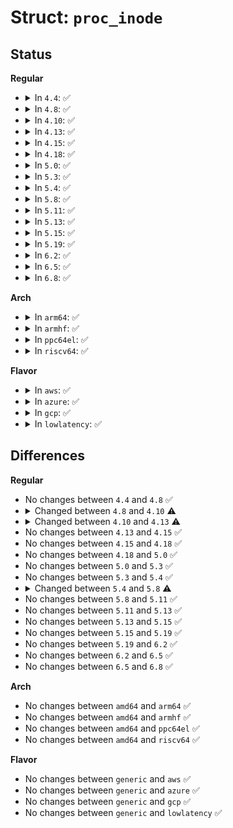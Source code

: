 # Struct: <code>proc_inode</code>

## Status
<b>Regular</b>
<ul>
<li>
<details>
<summary>In <code>4.4</code>: ✅</summary>

```c
struct proc_inode {
    struct pid *pid;
    int fd;
    union proc_op op;
    struct proc_dir_entry *pde;
    struct ctl_table_header *sysctl;
    struct ctl_table *sysctl_entry;
    const struct proc_ns_operations *ns_ops;
    struct inode vfs_inode;
};
```
</details>
</li>
<li>
<details>
<summary>In <code>4.8</code>: ✅</summary>

```c
struct proc_inode {
    struct pid *pid;
    int fd;
    union proc_op op;
    struct proc_dir_entry *pde;
    struct ctl_table_header *sysctl;
    struct ctl_table *sysctl_entry;
    const struct proc_ns_operations *ns_ops;
    struct inode vfs_inode;
};
```
</details>
</li>
<li>
<details>
<summary>In <code>4.10</code>: ✅</summary>

```c
struct proc_inode {
    struct pid *pid;
    unsigned int fd;
    union proc_op op;
    struct proc_dir_entry *pde;
    struct ctl_table_header *sysctl;
    struct ctl_table *sysctl_entry;
    const struct proc_ns_operations *ns_ops;
    struct inode vfs_inode;
};
```
</details>
</li>
<li>
<details>
<summary>In <code>4.13</code>: ✅</summary>

```c
struct proc_inode {
    struct pid *pid;
    unsigned int fd;
    union proc_op op;
    struct proc_dir_entry *pde;
    struct ctl_table_header *sysctl;
    struct ctl_table *sysctl_entry;
    struct hlist_node sysctl_inodes;
    const struct proc_ns_operations *ns_ops;
    struct inode vfs_inode;
};
```
</details>
</li>
<li>
<details>
<summary>In <code>4.15</code>: ✅</summary>

```c
struct proc_inode {
    struct pid *pid;
    unsigned int fd;
    union proc_op op;
    struct proc_dir_entry *pde;
    struct ctl_table_header *sysctl;
    struct ctl_table *sysctl_entry;
    struct hlist_node sysctl_inodes;
    const struct proc_ns_operations *ns_ops;
    struct inode vfs_inode;
};
```
</details>
</li>
<li>
<details>
<summary>In <code>4.18</code>: ✅</summary>

```c
struct proc_inode {
    struct pid *pid;
    unsigned int fd;
    union proc_op op;
    struct proc_dir_entry *pde;
    struct ctl_table_header *sysctl;
    struct ctl_table *sysctl_entry;
    struct hlist_node sysctl_inodes;
    const struct proc_ns_operations *ns_ops;
    struct inode vfs_inode;
};
```
</details>
</li>
<li>
<details>
<summary>In <code>5.0</code>: ✅</summary>

```c
struct proc_inode {
    struct pid *pid;
    unsigned int fd;
    union proc_op op;
    struct proc_dir_entry *pde;
    struct ctl_table_header *sysctl;
    struct ctl_table *sysctl_entry;
    struct hlist_node sysctl_inodes;
    const struct proc_ns_operations *ns_ops;
    struct inode vfs_inode;
};
```
</details>
</li>
<li>
<details>
<summary>In <code>5.3</code>: ✅</summary>

```c
struct proc_inode {
    struct pid *pid;
    unsigned int fd;
    union proc_op op;
    struct proc_dir_entry *pde;
    struct ctl_table_header *sysctl;
    struct ctl_table *sysctl_entry;
    struct hlist_node sysctl_inodes;
    const struct proc_ns_operations *ns_ops;
    struct inode vfs_inode;
};
```
</details>
</li>
<li>
<details>
<summary>In <code>5.4</code>: ✅</summary>

```c
struct proc_inode {
    struct pid *pid;
    unsigned int fd;
    union proc_op op;
    struct proc_dir_entry *pde;
    struct ctl_table_header *sysctl;
    struct ctl_table *sysctl_entry;
    struct hlist_node sysctl_inodes;
    const struct proc_ns_operations *ns_ops;
    struct inode vfs_inode;
};
```
</details>
</li>
<li>
<details>
<summary>In <code>5.8</code>: ✅</summary>

```c
struct proc_inode {
    struct pid *pid;
    unsigned int fd;
    union proc_op op;
    struct proc_dir_entry *pde;
    struct ctl_table_header *sysctl;
    struct ctl_table *sysctl_entry;
    struct hlist_node sibling_inodes;
    const struct proc_ns_operations *ns_ops;
    struct inode vfs_inode;
};
```
</details>
</li>
<li>
<details>
<summary>In <code>5.11</code>: ✅</summary>

```c
struct proc_inode {
    struct pid *pid;
    unsigned int fd;
    union proc_op op;
    struct proc_dir_entry *pde;
    struct ctl_table_header *sysctl;
    struct ctl_table *sysctl_entry;
    struct hlist_node sibling_inodes;
    const struct proc_ns_operations *ns_ops;
    struct inode vfs_inode;
};
```
</details>
</li>
<li>
<details>
<summary>In <code>5.13</code>: ✅</summary>

```c
struct proc_inode {
    struct pid *pid;
    unsigned int fd;
    union proc_op op;
    struct proc_dir_entry *pde;
    struct ctl_table_header *sysctl;
    struct ctl_table *sysctl_entry;
    struct hlist_node sibling_inodes;
    const struct proc_ns_operations *ns_ops;
    struct inode vfs_inode;
};
```
</details>
</li>
<li>
<details>
<summary>In <code>5.15</code>: ✅</summary>

```c
struct proc_inode {
    struct pid *pid;
    unsigned int fd;
    union proc_op op;
    struct proc_dir_entry *pde;
    struct ctl_table_header *sysctl;
    struct ctl_table *sysctl_entry;
    struct hlist_node sibling_inodes;
    const struct proc_ns_operations *ns_ops;
    struct inode vfs_inode;
};
```
</details>
</li>
<li>
<details>
<summary>In <code>5.19</code>: ✅</summary>

```c
struct proc_inode {
    struct pid *pid;
    unsigned int fd;
    union proc_op op;
    struct proc_dir_entry *pde;
    struct ctl_table_header *sysctl;
    struct ctl_table *sysctl_entry;
    struct hlist_node sibling_inodes;
    const struct proc_ns_operations *ns_ops;
    struct inode vfs_inode;
};
```
</details>
</li>
<li>
<details>
<summary>In <code>6.2</code>: ✅</summary>

```c
struct proc_inode {
    struct pid *pid;
    unsigned int fd;
    union proc_op op;
    struct proc_dir_entry *pde;
    struct ctl_table_header *sysctl;
    struct ctl_table *sysctl_entry;
    struct hlist_node sibling_inodes;
    const struct proc_ns_operations *ns_ops;
    struct inode vfs_inode;
};
```
</details>
</li>
<li>
<details>
<summary>In <code>6.5</code>: ✅</summary>

```c
struct proc_inode {
    struct pid *pid;
    unsigned int fd;
    union proc_op op;
    struct proc_dir_entry *pde;
    struct ctl_table_header *sysctl;
    struct ctl_table *sysctl_entry;
    struct hlist_node sibling_inodes;
    const struct proc_ns_operations *ns_ops;
    struct inode vfs_inode;
};
```
</details>
</li>
<li>
<details>
<summary>In <code>6.8</code>: ✅</summary>

```c
struct proc_inode {
    struct pid *pid;
    unsigned int fd;
    union proc_op op;
    struct proc_dir_entry *pde;
    struct ctl_table_header *sysctl;
    struct ctl_table *sysctl_entry;
    struct hlist_node sibling_inodes;
    const struct proc_ns_operations *ns_ops;
    struct inode vfs_inode;
};
```
</details>
</li>
</ul>
<b>Arch</b>
<ul>
<li>
<details>
<summary>In <code>arm64</code>: ✅</summary>

```c
struct proc_inode {
    struct pid *pid;
    unsigned int fd;
    union proc_op op;
    struct proc_dir_entry *pde;
    struct ctl_table_header *sysctl;
    struct ctl_table *sysctl_entry;
    struct hlist_node sysctl_inodes;
    const struct proc_ns_operations *ns_ops;
    struct inode vfs_inode;
};
```
</details>
</li>
<li>
<details>
<summary>In <code>armhf</code>: ✅</summary>

```c
struct proc_inode {
    struct pid *pid;
    unsigned int fd;
    union proc_op op;
    struct proc_dir_entry *pde;
    struct ctl_table_header *sysctl;
    struct ctl_table *sysctl_entry;
    struct hlist_node sysctl_inodes;
    const struct proc_ns_operations *ns_ops;
    struct inode vfs_inode;
};
```
</details>
</li>
<li>
<details>
<summary>In <code>ppc64el</code>: ✅</summary>

```c
struct proc_inode {
    struct pid *pid;
    unsigned int fd;
    union proc_op op;
    struct proc_dir_entry *pde;
    struct ctl_table_header *sysctl;
    struct ctl_table *sysctl_entry;
    struct hlist_node sysctl_inodes;
    const struct proc_ns_operations *ns_ops;
    struct inode vfs_inode;
};
```
</details>
</li>
<li>
<details>
<summary>In <code>riscv64</code>: ✅</summary>

```c
struct proc_inode {
    struct pid *pid;
    unsigned int fd;
    union proc_op op;
    struct proc_dir_entry *pde;
    struct ctl_table_header *sysctl;
    struct ctl_table *sysctl_entry;
    struct hlist_node sysctl_inodes;
    const struct proc_ns_operations *ns_ops;
    struct inode vfs_inode;
};
```
</details>
</li>
</ul>
<b>Flavor</b>
<ul>
<li>
<details>
<summary>In <code>aws</code>: ✅</summary>

```c
struct proc_inode {
    struct pid *pid;
    unsigned int fd;
    union proc_op op;
    struct proc_dir_entry *pde;
    struct ctl_table_header *sysctl;
    struct ctl_table *sysctl_entry;
    struct hlist_node sysctl_inodes;
    const struct proc_ns_operations *ns_ops;
    struct inode vfs_inode;
};
```
</details>
</li>
<li>
<details>
<summary>In <code>azure</code>: ✅</summary>

```c
struct proc_inode {
    struct pid *pid;
    unsigned int fd;
    union proc_op op;
    struct proc_dir_entry *pde;
    struct ctl_table_header *sysctl;
    struct ctl_table *sysctl_entry;
    struct hlist_node sysctl_inodes;
    const struct proc_ns_operations *ns_ops;
    struct inode vfs_inode;
};
```
</details>
</li>
<li>
<details>
<summary>In <code>gcp</code>: ✅</summary>

```c
struct proc_inode {
    struct pid *pid;
    unsigned int fd;
    union proc_op op;
    struct proc_dir_entry *pde;
    struct ctl_table_header *sysctl;
    struct ctl_table *sysctl_entry;
    struct hlist_node sysctl_inodes;
    const struct proc_ns_operations *ns_ops;
    struct inode vfs_inode;
};
```
</details>
</li>
<li>
<details>
<summary>In <code>lowlatency</code>: ✅</summary>

```c
struct proc_inode {
    struct pid *pid;
    unsigned int fd;
    union proc_op op;
    struct proc_dir_entry *pde;
    struct ctl_table_header *sysctl;
    struct ctl_table *sysctl_entry;
    struct hlist_node sysctl_inodes;
    const struct proc_ns_operations *ns_ops;
    struct inode vfs_inode;
};
```
</details>
</li>
</ul>

## Differences
<b>Regular</b>
<ul>
<li>
No changes between <code>4.4</code> and <code>4.8</code> ✅
</li>
<li>
<details>
<summary>Changed between <code>4.8</code> and <code>4.10</code> ⚠️</summary>
<ul>
<li>
<b>Field type changed. </b>
<code>int fd</code> ➡️ <code>unsigned int fd</code>
</li>
</ul>
</details>
</li>
<li>
<details>
<summary>Changed between <code>4.10</code> and <code>4.13</code> ⚠️</summary>
<ul>
<li>
<b>Field added. </b>
<code>struct hlist_node sysctl_inodes</code>
</li>
</ul>
</details>
</li>
<li>
No changes between <code>4.13</code> and <code>4.15</code> ✅
</li>
<li>
No changes between <code>4.15</code> and <code>4.18</code> ✅
</li>
<li>
No changes between <code>4.18</code> and <code>5.0</code> ✅
</li>
<li>
No changes between <code>5.0</code> and <code>5.3</code> ✅
</li>
<li>
No changes between <code>5.3</code> and <code>5.4</code> ✅
</li>
<li>
<details>
<summary>Changed between <code>5.4</code> and <code>5.8</code> ⚠️</summary>
<ul>
<li>
<b>Field added. </b>
<code>struct hlist_node sibling_inodes</code>
</li>
<li>
<b>Field removed. </b>
<code>struct hlist_node sysctl_inodes</code>
</li>
</ul>
</details>
</li>
<li>
No changes between <code>5.8</code> and <code>5.11</code> ✅
</li>
<li>
No changes between <code>5.11</code> and <code>5.13</code> ✅
</li>
<li>
No changes between <code>5.13</code> and <code>5.15</code> ✅
</li>
<li>
No changes between <code>5.15</code> and <code>5.19</code> ✅
</li>
<li>
No changes between <code>5.19</code> and <code>6.2</code> ✅
</li>
<li>
No changes between <code>6.2</code> and <code>6.5</code> ✅
</li>
<li>
No changes between <code>6.5</code> and <code>6.8</code> ✅
</li>
</ul>
<b>Arch</b>
<ul>
<li>
No changes between <code>amd64</code> and <code>arm64</code> ✅
</li>
<li>
No changes between <code>amd64</code> and <code>armhf</code> ✅
</li>
<li>
No changes between <code>amd64</code> and <code>ppc64el</code> ✅
</li>
<li>
No changes between <code>amd64</code> and <code>riscv64</code> ✅
</li>
</ul>
<b>Flavor</b>
<ul>
<li>
No changes between <code>generic</code> and <code>aws</code> ✅
</li>
<li>
No changes between <code>generic</code> and <code>azure</code> ✅
</li>
<li>
No changes between <code>generic</code> and <code>gcp</code> ✅
</li>
<li>
No changes between <code>generic</code> and <code>lowlatency</code> ✅
</li>
</ul>
